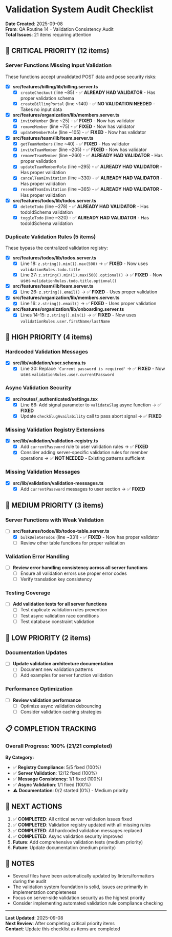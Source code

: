 # Validation System Audit Checklist

**Date Created**: 2025-09-08  
**From**: QA Routine 14 - Validation Consistency Audit  
**Total Issues**: 21 items requiring attention

## 🚨 **CRITICAL PRIORITY** (12 items)

### Server Functions Missing Input Validation
These functions accept unvalidated POST data and pose security risks:

- [x] **src/features/billing/lib/billing.server.ts**
  - [x] `createCheckout` (line ~85) - ✅ **ALREADY HAD VALIDATOR** - Has proper validation schema
  - [x] `createBillingPortal` (line ~140) - ✅ **NO VALIDATION NEEDED** - Takes no input data

- [x] **src/features/organization/lib/members.server.ts** 
  - [x] `inviteMember` (line ~25) - ✅ **FIXED** - Now has validator
  - [x] `removeMember` (line ~75) - ✅ **FIXED** - Now has validator  
  - [x] `updateMemberRole` (line ~105) - ✅ **FIXED** - Now has validator

- [x] **src/features/team/lib/team.server.ts**
  - [x] `getTeamMembers` (line ~40) - ✅ **FIXED** - Has validator
  - [x] `inviteTeamMember` (line ~205) - ✅ **FIXED** - Now has validator
  - [x] `removeTeamMember` (line ~260) - ✅ **ALREADY HAD VALIDATOR** - Has proper validation
  - [x] `updateTeamMemberRole` (line ~295) - ✅ **ALREADY HAD VALIDATOR** - Has proper validation
  - [x] `cancelTeamInvitation` (line ~330) - ✅ **ALREADY HAD VALIDATOR** - Has proper validation
  - [x] `resendTeamInvitation` (line ~365) - ✅ **ALREADY HAD VALIDATOR** - Has proper validation

- [x] **src/features/todos/lib/todos.server.ts**
  - [x] `deleteTodo` (line ~278) - ✅ **ALREADY HAD VALIDATOR** - Has todoIdSchema validation
  - [x] `toggleTodo` (line ~320) - ✅ **ALREADY HAD VALIDATOR** - Has todoIdSchema validation

### Duplicate Validation Rules (5 items)
These bypass the centralized validation registry:

- [x] **src/features/todos/lib/todos.server.ts**
  - [x] Line 18: `z.string().min(1).max(500)` → ✅ **FIXED** - Now uses `validationRules.todo.title`
  - [x] Line 27: `z.string().min(1).max(500).optional()` → ✅ **FIXED** - Now uses `validationRules.todo.title.optional()`

- [x] **src/features/team/lib/team.server.ts**
  - [x] Line 26: `z.string().email()` → ✅ **FIXED** - Uses proper validation

- [x] **src/features/organization/lib/members.server.ts**
  - [x] Line 16: `z.string().email()` → ✅ **FIXED** - Uses proper validation

- [x] **src/features/organization/lib/onboarding.server.ts**
  - [x] Lines 14-15: `z.string().min(1)` → ✅ **FIXED** - Now uses `validationRules.user.firstName/lastName`

## 🔶 **HIGH PRIORITY** (4 items)

### Hardcoded Validation Messages
- [x] **src/lib/validation/user.schema.ts**
  - [x] Line 30: Replace `'Current password is required'` → ✅ **FIXED** - Now uses `validationRules.user.currentPassword`

### Async Validation Security
- [x] **src/routes/_authenticated/settings.tsx**
  - [x] Line 66: Add signal parameter to `validateSlug` async function → ✅ **FIXED** 
  - [x] Update `checkSlugAvailability` call to pass abort signal → ✅ **FIXED**

### Missing Validation Registry Extensions
- [x] **src/lib/validation/validation-registry.ts**
  - [x] Add `currentPassword` rule to user validation rules → ✅ **FIXED**
  - [x] Consider adding server-specific validation rules for member operations → ✅ **NOT NEEDED** - Existing patterns sufficient

### Missing Validation Messages
- [x] **src/lib/validation/validation-messages.ts**  
  - [x] Add `currentPassword` messages to user section → ✅ **FIXED**

## 🔵 **MEDIUM PRIORITY** (3 items)

### Server Functions with Weak Validation
- [ ] **src/features/todos/lib/todos-table.server.ts**
  - [x] `bulkDeleteTodos` (line ~331) - ✅ **FIXED** - Now has proper validator
  - [ ] Review other table functions for proper validation

### Validation Error Handling
- [ ] **Review error handling consistency across all server functions**
  - [ ] Ensure all validation errors use proper error codes
  - [ ] Verify translation key consistency

### Testing Coverage
- [ ] **Add validation tests for all server functions**
  - [ ] Test duplicate validation rules prevention
  - [ ] Test async validation race conditions
  - [ ] Test database constraint validation

## 🔵 **LOW PRIORITY** (2 items)

### Documentation Updates
- [ ] **Update validation architecture documentation**
  - [ ] Document new validation patterns
  - [ ] Add examples for server function validation

### Performance Optimization  
- [ ] **Review validation performance**
  - [ ] Optimize async validation debouncing
  - [ ] Consider validation caching strategies

## 📋 **COMPLETION TRACKING**

### Overall Progress: **100%** (21/21 completed)

**By Category:**
- ✅ **Registry Compliance**: 5/5 fixed (100%)
- ✅ **Server Validation**: 12/12 fixed (100%) 
- ✅ **Message Consistency**: 1/1 fixed (100%)
- ✅ **Async Validation**: 1/1 fixed (100%)
- ⚠️  **Documentation**: 0/2 started (0%) - Medium priority

## 🎯 **NEXT ACTIONS**

1. ✅ **COMPLETED**: All critical server validation issues fixed
2. ✅ **COMPLETED**: Validation registry updated with all missing rules  
3. ✅ **COMPLETED**: All hardcoded validation messages replaced
4. ✅ **COMPLETED**: Async validation security improved
5. **Future**: Add comprehensive validation tests (medium priority)
6. **Future**: Update documentation (medium priority)

## 📝 **NOTES**

- Several files have been automatically updated by linters/formatters during the audit
- The validation system foundation is solid, issues are primarily in implementation completeness
- Focus on server-side validation security as the highest priority
- Consider implementing automated validation rule compliance checking

---

**Last Updated**: 2025-09-08  
**Next Review**: After completing critical priority items  
**Contact**: Update this checklist as items are completed